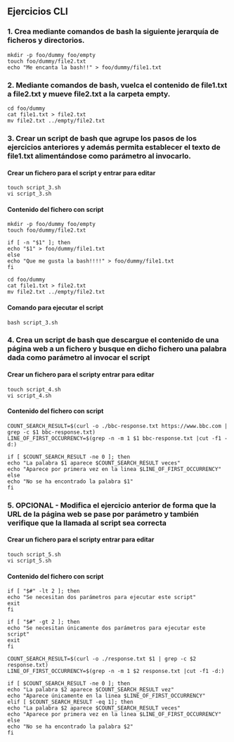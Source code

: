 ## Ejercicios CLI

### 1. Crea mediante comandos de bash la siguiente jerarquía de ficheros y directorios.

```
mkdir -p foo/dummy foo/empty
touch foo/dummy/file2.txt
echo "Me encanta la bash!!" > foo/dummy/file1.txt
```

### 2. Mediante comandos de bash, vuelca el contenido de file1.txt a file2.txt y mueve file2.txt a la carpeta empty.

```
cd foo/dummy
cat file1.txt > file2.txt
mv file2.txt ../empty/file2.txt
```

### 3. Crear un script de bash que agrupe los pasos de los ejercicios anteriores y además permita establecer el texto de file1.txt alimentándose como parámetro al invocarlo.

#### Crear un fichero para el script y entrar para editar

```
touch script_3.sh
vi script_3.sh
```

#### Contenido del fichero con script

```
mkdir -p foo/dummy foo/empty
touch foo/dummy/file2.txt

if [ -n "$1" ]; then
echo "$1" > foo/dummy/file1.txt
else
echo "Que me gusta la bash!!!!" > foo/dummy/file1.txt
fi

cd foo/dummy
cat file1.txt > file2.txt
mv file2.txt ../empty/file2.txt
```

#### Comando para ejecutar el script

```
bash script_3.sh
```

### 4. Crea un script de bash que descargue el contenido de una página web a un fichero y busque en dicho fichero una palabra dada como parámetro al invocar el script

#### Crear un fichero para el scripty entrar para editar

```
touch script_4.sh
vi script_4.sh
```

#### Contenido del fichero con script

```
COUNT_SEARCH_RESULT=$(curl -o ./bbc-response.txt https://www.bbc.com | grep -c $1 bbc-response.txt)
LINE_OF_FIRST_OCCURRENCY=$(grep -n -m 1 $1 bbc-response.txt |cut -f1 -d:)

if [ $COUNT_SEARCH_RESULT -ne 0 ]; then
echo "La palabra $1 aparece $COUNT_SEARCH_RESULT veces"
echo "Aparece por primera vez en la linea $LINE_OF_FIRST_OCCURRENCY"
else
echo "No se ha encontrado la palabra $1"
fi
```

### 5. OPCIONAL - Modifica el ejercicio anterior de forma que la URL de la página web se pase por parámetro y también verifique que la llamada al script sea correcta

#### Crear un fichero para el scripty entrar para editar

```
touch script_5.sh
vi script_5.sh
```

#### Contenido del fichero con script

```
if [ "$#" -lt 2 ]; then
echo "Se necesitan dos parámetros para ejecutar este script"
exit
fi

if [ "$#" -gt 2 ]; then
echo "Se necesitan únicamente dos parámetros para ejecutar este script"
exit
fi

COUNT_SEARCH_RESULT=$(curl -o ./response.txt $1 | grep -c $2 response.txt)
LINE_OF_FIRST_OCCURRENCY=$(grep -n -m 1 $2 response.txt |cut -f1 -d:)

if [ $COUNT_SEARCH_RESULT -ne 0 ]; then
echo "La palabra $2 aparece $COUNT_SEARCH_RESULT vez"
echo "Aparece únicamente en la linea $LINE_OF_FIRST_OCCURRENCY"
elif [ $COUNT_SEARCH_RESULT -eq 1]; then
echo "La palabra $2 aparece $COUNT_SEARCH_RESULT veces"
echo "Aparece por primera vez en la linea $LINE_OF_FIRST_OCCURRENCY"
else
echo "No se ha encontrado la palabra $2"
fi
```
